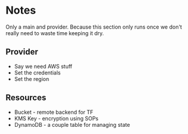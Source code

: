 # Notes
Only a main and provider. Because this section only runs once we don't really need to waste time keeping it dry.

## Provider
* Say we need AWS stuff
* Set the credentials
* Set the region

## Resources
* Bucket - remote backend for TF
* KMS Key - encryption using SOPs
* DynamoDB - a couple table for managing state